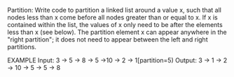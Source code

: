 Partition: Write code to partition a linked list around a value x,
such that all nodes less than x come before all nodes greater than or equal to x. 
lf x is contained within the list, the values of x only need to be after the elements less than x (see below).
The partition element x can appear anywhere in the "right partition"; it does not need to appear between the left and 
right partitions.

EXAMPLE
Input: 3 -> 5 -> 8 -> 5 ->10 -> 2 -> 1[partition=5) Output: 3 -> 1 -> 2 -> 10 -> 5 -> 5 -> 8
